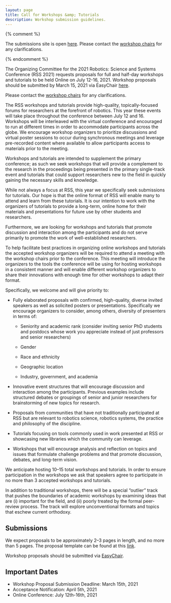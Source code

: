 ```yaml
---
layout: page
title: Call for Workshops &amp; Tutorials
description: Workshop submission guidelines.
---
```

{% comment %}
<p class="message">
The submissions site is open <a href="https://easychair.org/conferences/?conf=rssw17">here</a>.
Please contact the <a href="{{site.baseurl}}/committees/organizers/">workshop chairs</a> for any clarifications.
</p>
{% endcomment %}

The Organizing Committee for the 2021 Robotics: Science and Systems Conference
(RSS 2021) requests proposals for full and half-day workshops and tutorials to
be held Online on July 12-16, 2021. Workshop proposals should be submitted by
March 15, 2021 via EasyChair <a href="https://easychair.org/my/conference?conf=rss2021workshopsandt">here</a>.

Please contact the <a href="{{site.baseurl}}/committees/organizers/">workshop chairs</a> for any clarifications.

The RSS workshops and tutorials provide high-quality, topically-focused forums for researchers at the forefront of robotics. This year these events will take place throughout the conference between July 12 and 16. Workshops will be interleaved with the virtual conference and encouraged to run at different times in order to accommodate participants across the globe. We encourage workshop organizers to prioritize discussions and virtual poster sessions to occur during synchronous meetings and leverage pre-recorded content where available to allow participants access to materials prior to the meeting.

Workshops and tutorials are intended to supplement the primary conference; as such we seek workshops that will provide a complement to the research in the proceedings being presented in the primary single-track event and tutorials that could support researchers new to the field in quickly gaining the necessary skills and knowledge.

While not always a focus at RSS, this year we specifically seek submissions for tutorials. Our hope is that the online format of RSS will enable many to attend and learn from these tutorials. It is our intention to work with the organizers of tutorials to provide a long-term, online home for their materials and presentations for future use by other students and researchers.

Furthermore, we are looking for workshops and tutorials that promote discussion and interaction among the participants and do not serve primarily to promote the work of well-established researchers.

To help facilitate best practices in organizing online workshops and tutorials the accepted workshop organizers will be required to attend a meeting with the workshop chairs prior to the conference. This meeting will introduce the organizers to the tools the conference will be using for hosting workshops in a consistent manner and will enable different workshop organizers to share their innovations with enough time for other workshops to adapt their format.

Specifically, we welcome and will give priority to:

* Fully elaborated proposals with confirmed, high-quality, diverse invited speakers as well as solicited posters or presentations. Specifically we encourage organizers to consider, among others, diversity of presenters in terms of:

    - Seniority and academic rank (consider inviting senior PhD students and postdocs whose work you appreciate instead of just professors and senior researchers)

    - Gender

    - Race and ethnicity

    - Geographic location

    - Industry, government, and academia

* Innovative event structures that will encourage discussion and interaction among the participants. Previous examples include structured debates or groupings of senior and junior researchers for brainstorming of new topics for research.

* Proposals from communities that have not traditionally participated at RSS but are relevant to robotics science, robotics systems, the practice and philosophy of the discipline.

* Tutorials focusing on tools commonly used in work presented at RSS or showcasing new libraries which the community can leverage.

* Workshops that will encourage analysis and reflection on topics and issues that formulate challenge problems and that promote discussion, debates, and long-term vision.

We anticipate hosting 10–15 total workshops and tutorials. In order to ensure participation in the workshops we ask that speakers agree to participate in no more than 3 accepted workshops and tutorials.

In addition to traditional workshops, there will be a special “outlier” track that pushes the boundaries of academic workshops by examining ideas that are (i) important for the field, and (ii) poorly treated by the formal peer-review process. The track will explore unconventional formats and topics that eschew current orthodoxy.

## Submissions

We expect proposals to be approximately 2–3 pages in length, and no more than 5 pages. The proposal template can be found at this <a href="https://docs.google.com/document/d/1xNd22FTwCIrnkj5nEK1gOi7szJqx70pB9v-NPRVZ6tQ/edit?usp=sharing">link</a>.

Workshop proposals should be submitted via <a href="https://easychair.org/my/conference?conf=rss2021workshopsandt">EasyChair</a>.

## Important Dates

*  Workshop Proposal Submission Deadline: March 15th, 2021
*  Acceptance Notification: April 5th, 2021
*  Online Conference: July 12th-16th, 2021

